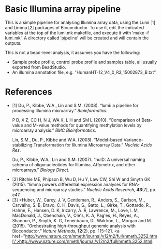 # Basic Illumina array pipeline

This is a simple pipeline for analysing Illumina array data, using the Lumi [1] and Limma [2] packages of Bioconductor. To use it, edit the indicated variables at the top of the lumi.mk makefile, and execute it with 'make -f lumi.mk'. A directory called 'pipeline' will be created and will contain the outputs.

This is not a bead-level analysis, it assumes you have the following:

* Sample probe profile, control probe profile and samples table, all usually exported from BeadStudio.
* An illumina annotation file, e.g. "HumanHT-12_V4_0_R2_15002873_B.txt" 



# References

* [1] Du, P., Kibbe, W.A., Lin and S.M. (2008). &ldquo;lumi: a pipeline for processing Illumina microarray.&rdquo; <em>Bioinformatics</em>.  </p>  <p>P D, X Z, CC H, N J, WA K, L H and SM L (2010). &ldquo;Comparison of Beta-value and M-value methods for quantifying methylation levels by microarray analysis.&rdquo; <em>BMC Bioinformatics</em>.  </p>  <p>Lin, S.M., Du, P., Kibbe and W.A. (2008). &ldquo;Model-based Variance-stabilizing Transformation for Illumina Microarray Data.&rdquo; <em>Nucleic Acids Res</em>.  </p>  <p>Du, P., Kibbe, W.A., Lin and S.M. (2007). &ldquo;nuID: A universal naming schema of oligonucleotides for Illumina, Affymetrix, and other microarrays.&rdquo; <em>Biology Direct</em>.
* [2] Ritchie ME, Phipson B, Wu D, Hu Y, Law CW, Shi W and Smyth GK (2015). &ldquo;limma powers differential expression analyses for RNA-sequencing and microarray studies.&rdquo; <em>Nucleic Acids Research</em>, <b>43</b>(7), pp. e47.
* [3] >Huber, W., Carey, J. V, Gentleman, R., Anders, S., Carlson, M., Carvalho, S. B, Bravo, C. H, Davis, S., Gatto, L., Girke, T., Gottardo, R., Hahne, F., Hansen, D. K, Irizarry, A. R, Lawrence, M., Love, I. M, MacDonald, J., Obenchain, V., Ole's, K. A, Pag'es, H., Reyes, A., Shannon, P., Smyth, K. G, Tenenbaum, D., Waldron, L., Morgan and M. (2015). &ldquo;Orchestrating high-throughput genomic analysis with Bioconductor.&rdquo; <em>Nature Methods</em>, <b>12</b>(2), pp. 115&ndash;121. <a href=\"http://www.nature.com/nmeth/journal/v12/n2/full/nmeth.3252.html\">http://www.nature.com/nmeth/journal/v12/n2/full/nmeth.3252.html</a>. 
